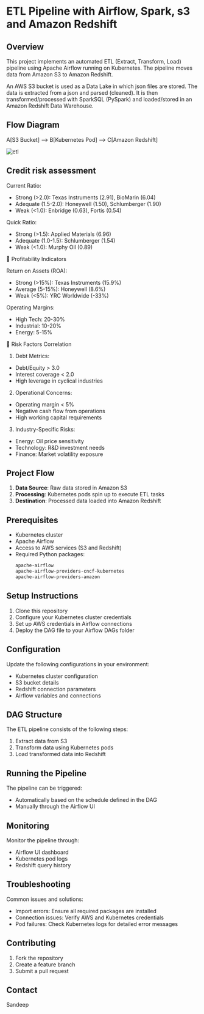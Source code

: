 # ETL Pipeline with Airflow, Spark, s3 and Amazon Redshift

## Overview
This project implements an automated ETL (Extract, Transform, Load) pipeline using Apache Airflow running on Kubernetes. The pipeline moves data from Amazon S3 to Amazon Redshift.

An AWS S3 bucket is used as a Data Lake in which json files are stored. The data is extracted from a json and parsed (cleaned). It is then transformed/processed with SparkSQL (PySpark) and loaded/stored in an Amazon Redshift Data Warehouse.

## Flow Diagram

A[S3 Bucket] --> B[Kubernetes Pod] --> C[Amazon Redshift]

![etl](https://github.com/user-attachments/assets/1c8eea1e-1c6a-4946-80de-773b0da41b75)

## Credit risk assessment

Current Ratio:
- Strong (>2.0): Texas Instruments (2.91), BioMarin (6.04)
- Adequate (1.5-2.0): Honeywell (1.50), Schlumberger (1.90)
- Weak (<1.0): Enbridge (0.63), Fortis (0.54)

Quick Ratio:
- Strong (>1.5): Applied Materials (6.96)
- Adequate (1.0-1.5): Schlumberger (1.54)
- Weak (<1.0): Murphy Oil (0.89)

🌟 Profitability Indicators

Return on Assets (ROA):
- Strong (>15%): Texas Instruments (15.9%)
- Average (5-15%): Honeywell (8.6%)
- Weak (<5%): YRC Worldwide (-33%)

Operating Margins:
- High Tech: 20-30%
- Industrial: 10-20%
- Energy: 5-15%

🌟 Risk Factors Correlation

1. Debt Metrics:
 - Debt/Equity > 3.0
 - Interest coverage < 2.0
 - High leverage in cyclical industries

2. Operational Concerns:
 - Operating margin < 5%
 - Negative cash flow from operations
 - High working capital requirements

3. Industry-Specific Risks:
 - Energy: Oil price sensitivity
 - Technology: R&D investment needs
 - Finance: Market volatility exposure

## Project Flow
1. **Data Source**: Raw data stored in Amazon S3
2. **Processing**: Kubernetes pods spin up to execute ETL tasks
3. **Destination**: Processed data loaded into Amazon Redshift

## Prerequisites
- Kubernetes cluster
- Apache Airflow
- Access to AWS services (S3 and Redshift)
- Required Python packages:
  ```bash
  apache-airflow
  apache-airflow-providers-cncf-kubernetes
  apache-airflow-providers-amazon
  ```

## Setup Instructions
1. Clone this repository
2. Configure your Kubernetes cluster credentials
3. Set up AWS credentials in Airflow connections
4. Deploy the DAG file to your Airflow DAGs folder

## Configuration
Update the following configurations in your environment:
- Kubernetes cluster configuration
- S3 bucket details
- Redshift connection parameters
- Airflow variables and connections

## DAG Structure
The ETL pipeline consists of the following steps:
1. Extract data from S3
2. Transform data using Kubernetes pods
3. Load transformed data into Redshift

## Running the Pipeline
The pipeline can be triggered:
- Automatically based on the schedule defined in the DAG
- Manually through the Airflow UI

## Monitoring
Monitor the pipeline through:
- Airflow UI dashboard
- Kubernetes pod logs
- Redshift query history

## Troubleshooting
Common issues and solutions:
- Import errors: Ensure all required packages are installed
- Connection issues: Verify AWS and Kubernetes credentials
- Pod failures: Check Kubernetes logs for detailed error messages

## Contributing
1. Fork the repository
2. Create a feature branch
3. Submit a pull request

## Contact
Sandeep
